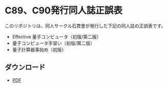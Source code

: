 # C89、C90発行同人誌正誤表

このリポジトリは、同人サークル石貫會が発行した下記の同人誌の正誤表です。

 - Effective 量子コンピュータ（初版/第二版）
 - 量子コンピュータ手習い（初版/第二版）
 - 量子計算器事始め（初版）

## ダウンロード

 - [PDF](https://kamakiri01.github.io/c89-c90-doujinshi-eratta/articles/book.pdf)
